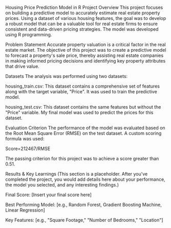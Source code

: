 Housing Price Prediction Model in R
Project Overview
This project focuses on building a predictive model to accurately estimate real estate property prices. Using a dataset of various housing features, the goal was to develop a robust model that can be a valuable tool for real estate firms to ensure consistent and data-driven pricing strategies. The model was developed using R programming.

Problem Statement
Accurate property valuation is a critical factor in the real estate market. The objective of this project was to create a predictive model to forecast a property's sale price, thereby assisting real estate companies in making informed pricing decisions and identifying key property attributes that drive value.

Datasets
The analysis was performed using two datasets:

housing_train.csv: This dataset contains a comprehensive set of features along with the target variable, "Price". It was used to train the predictive model.

housing_test.csv: This dataset contains the same features but without the "Price" variable. My final model was used to predict the prices for this dataset.

Evaluation Criterion
The performance of the model was evaluated based on the Root Mean Square Error (RMSE) on the test dataset. A custom scoring formula was used:

Score=212467/RMSE

The passing criterion for this project was to achieve a score greater than 0.51.

Results & Key Learnings
(This section is a placeholder. After you've completed the project, you would add details here about your performance, the model you selected, and any interesting findings.)

Final Score: [Insert your final score here]

Best Performing Model: [e.g., Random Forest, Gradient Boosting Machine, Linear Regression]

Key Features: [e.g., "Square Footage," "Number of Bedrooms," "Location"]